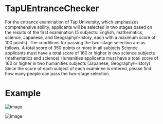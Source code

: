 # TapUEntranceChecker

For the entrance examination of Tap University, which emphasizes comprehensive ability, applicants will be selected in two stages based on the results of the first examination (5 subjects: English, mathematics, science, Japanese, and Geography/History, each with a maximum score of 100 points). The conditions for passing the two-stage selection are as follows.
	A total score of 350 points or more in all subjects
	Science applicants must have a total score of 160 or higher in two science subjects (mathematics and science)
	Humanities applicants must have a total score of 160 or higher in two humanities subjects (Japanese, Geography/History)
Since the score of each subject of each examinee is entered, please find how many people can pass the two-stage selection.

# Example
![image](https://github.com/rijwanansari/TapUEntranceChecker/assets/25387035/60724463-79fb-4867-89f1-442528b2e08d)

![image](https://github.com/rijwanansari/TapUEntranceChecker/assets/25387035/019302e8-f776-4bdb-a01c-04674c3527a7)

